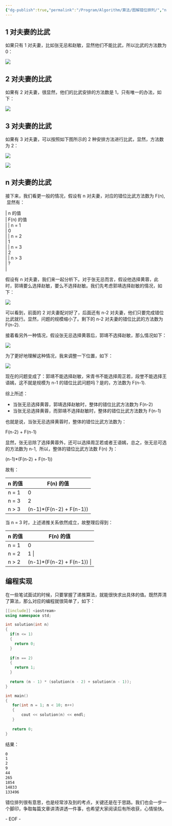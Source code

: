 ```yaml
---
{"dg-publish":true,"permalink":"/Program/Algorithm/算法/图解错位排列/","noteIcon":""}
---
```


## 1 对夫妻的比武

如果只有 1 对夫妻，比如张无忌和赵敏，显然他们不能比武，所以比武的方法数为 0：  

![](/img/user/z-attchements/media/640-31.png)

## 2 对夫妻的比武

如果有 2 对夫妻，很显然，他们的比武安排的方法数是 1，只有唯一的办法，如下：

![](/img/user/z-attchements/media/640-32.png)

## 3 对夫妻的比武

如果有 3 对夫妻，可以按照如下图所示的 2 种安排方法进行比武，显然，方法数为 2：

![](/img/user/z-attchements/media/640-32.png)

![](/img/user/z-attchements/media/640-33.png)

## n 对夫妻的比武

接下来，我们看更一般的情况，假设有 n 对夫妻，对应的错位比武方法数为 F(n),  显然有：  

| n 的值  
 | F(n) 的值  
 \|
| n = 1  
 | 0  
 \|
| n = 2  
 | 1  
 \|
| n = 3  
 | 2  
 \|
| n > 3  
 | ?  
 \|

假设有 n 对夫妻，我们来一起分析下。对于张无忌而言，假设他选择黄蓉，此时，郭靖要么选择赵敏，要么不选择赵敏。我们先考虑郭靖选择赵敏的情况，如下：  

![](/img/user/z-attchements/media/640-32.png)

可以看到，前面的 2 对夫妻配对好了，后面还有 n-2 对夫妻，他们只要完成错位比武就行。显然，问题的规模缩小了。剩下的 n-2 对夫妻的错位比武的方法数为 F(n-2).  

接着看另外一种情况，假设张无忌选择黄蓉后，郭靖不选择赵敏，那么情况如下：  

![](/img/user/z-attchements/media/640-33.png)

为了更好地理解这种情况，我来调整一下位置，如下：  

![](/img/user/z-attchements/media/640-33.png)

现在的问题变成了：郭靖不能选择赵敏，宋青书不能选择周芷若，段誉不能选择王语嫣，这不就是规模为 n-1 的错位比武问题吗？是的，方法数为 F(n-1).  

综上所述：  

-   当张无忌选择黄蓉，郭靖选择赵敏时，整体的错位比武方法数为 F(n-2)  
-   当张无忌选择黄蓉，而郭靖不选择赵敏时，整体的错位比武方法数为 F(n-1)

也就是说，当张无忌选择黄蓉时，整体的错位比武方法数为：

F(n-2) + F(n-1)

显然，张无忌除了选择黄蓉外，还可以选择周芷若或者王语嫣，总之，张无忌可选的方法数为 n-1,  所以，整体的错位比武方法数 F(n) 为：

(n-1)\*(F(n-2) + F(n-1))

故有：  

| n 的值 | F(n) 的值 |
| ---- | ---- |
| n = 1 | 0   |
| n = 3 | 2 |
| n > 3   | (n-1)\*(F(n-2) + F(n-1))   |

当 n = 3 时，上述递推关系依然成立，故整理后得到：  

| n 的值   | F(n) 的值   |
|--|--|
| n = 1   | 0 |
| n = 2   | 1  \|
| n > 2   | (n-1)\*(F(n-2) + F(n-1))   \|

## 编程实现

在一些笔试面试的时候，只要掌握了递推算法，就能很快求出具体的值。既然弄清了算法，那么对应的编程就很简单了，如下：  

```cpp
[[include]] <iostream>
using namespace std;

int solution(int n)
{
  if(n <= 1)
  {
    return 0;
  }
  
  if(n == 2)
  {
    return 1;
  }
  
  return (n - 1) * (solution(n - 2) + solution(n - 1));
}

int main()
{
   for(int n = 1; n < 10; n++)
   {
       cout << solution(n) << endl;
   }
  
   return 0;
}
```

结果：  
```bash
0
1
2
9
44
265
1854
14833
133496
```



错位排列很有意思，也是经常涉及到的考点，关键还是在于思路。我们也会一步一个脚印，争取每篇文章讲清讲透一件事，也希望大家阅读后有所收获，心情愉快。

\- EOF -